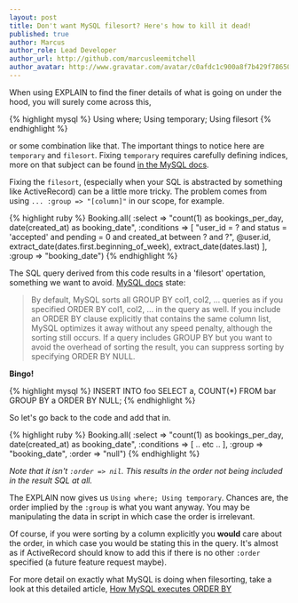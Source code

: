 ```yaml
---
layout: post
title: Don't want MySQL filesort? Here's how to kill it dead!
published: true
author: Marcus
author_role: Lead Developer
author_url: http://github.com/marcusleemitchell
author_avatar: http://www.gravatar.com/avatar/c0afdc1c900a8f7b429f786507e19758?s=36
---
```

When using EXPLAIN to find the finer details of what is going on under the hood, you will surely come across this,

{% highlight mysql %}
  Using where; Using temporary; Using filesort
{% endhighlight %}

or some combination like that. The important things to notice here are `temporary` and `filesort`.  Fixing `temporary` requires carefully defining indices, more on that subject can be found [in the MySQL docs](http://dev.mysql.com/doc/refman/5.0/en/multiple-column-indexes.html).

Fixing the `filesort`, (especially when your SQL is abstracted by something like ActiveRecord) can be a little more tricky.  The problem comes from using ` ... :group => "[column]" ` in our scope, for example.

{% highlight ruby %}
  Booking.all(
    :select => "count(1) as bookings_per_day, date(created_at) as booking_date",
    :conditions => [
      "user_id = ?
      and status = 'accepted'
      and pending = 0
      and created_at between ? and ?",
      @user.id,
      extract_date(dates.first.beginning_of_week),
      extract_date(dates.last)
    ],
    :group => "booking_date")
{% endhighlight %}

The SQL query derived from this code results in a 'filesort' opertation, something we want to avoid. [MySQL docs](http://dev.mysql.com/doc/refman/5.0/en/order-by-optimization.html) state:

> By default, MySQL sorts all GROUP BY col1, col2, ... queries as if you specified ORDER BY col1, col2, ... in the query as well. If you include an ORDER BY clause explicitly that contains the same column list, MySQL optimizes it away without any speed penalty, although the sorting still occurs. If a query includes GROUP BY but you want to avoid the overhead of sorting the result, you can suppress sorting by specifying ORDER BY NULL.

**Bingo!**

{% highlight mysql %}
  INSERT INTO foo
  SELECT a, COUNT(*) FROM bar GROUP BY a ORDER BY NULL;
{% endhighlight %}

So let's go back to the code and add that in.

{% highlight ruby %}
  Booking.all(
    :select => "count(1) as bookings_per_day, date(created_at) as booking_date",
    :conditions => [
      .. etc ..
    ],
    :group => "booking_date",
    :order => "null")
{% endhighlight %}

*Note that it isn't `:order => nil`. This results in the order not being included in the result SQL at all.*

The EXPLAIN now gives us `Using where; Using temporary`. Chances are, the order implied by the `:group` is what you want anyway. You may be manipulating the data in script in which case the order is irrelevant.

Of course, if you were sorting by a column explicitly you **would** care about the order, in which case you would be stating this in the query.  It's almost as if ActiveRecord should know to add this if there is no other `:order` specified (a future feature request maybe).

For more detail on exactly what MySQL is doing when filesorting, take a look at this detailed article, [How MySQL executes ORDER BY](http://s.petrunia.net/blog/?p=24)
